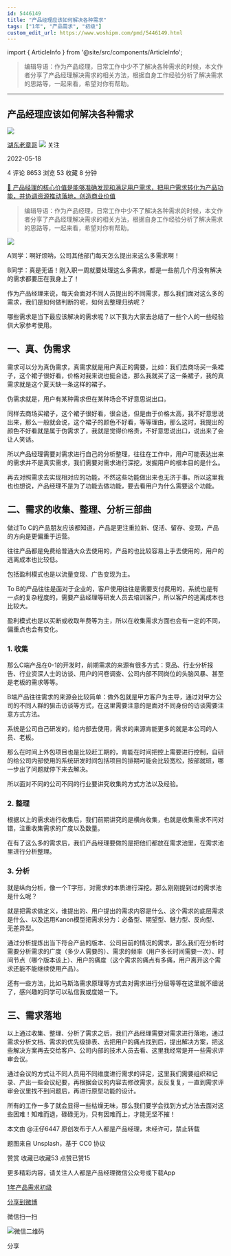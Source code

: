```yaml
---
id: 5446149
title: "产品经理应该如何解决各种需求"
tags: ["1年", "产品需求", "初级"]
custom_edit_url: https://www.woshipm.com/pmd/5446149.html
---
```

import { ArticleInfo } from '@site/src/components/ArticleInfo';

<ArticleInfo
    author="湖东老章哥"
    authorLink="https://www.woshipm.com/u/1410796"
    published="2022-05-18"
    views={8653}
    comments={4}
    collects={53}
/>

> 编辑导语：作为产品经理，日常工作中少不了解决各种需求的时候，本文作者分享了产品经理解决需求的相关方法，根据自身工作经验分析了解决需求的思路等，一起来看，希望对你有帮助。

---

## 产品经理应该如何解决各种需求

[![](https://image.woshipm.com/wp-files/2022/05/kf1dQOLA9HwghEjCpGKy.jpg!/both/72x72)](https://www.woshipm.com/u/1410796)

[湖东老章哥](https://www.woshipm.com/u/1410796) ![](https://static.woshipm.com/tag/1101_1@2x.png) 关注

2022-05-18

4 评论 8653 浏览 53 收藏 8 分钟

[🔗 产品经理的核心价值是能够准确发现和满足用户需求，把用户需求转化为产品功能，并协调资源推动落地，创造商业价值](https://ke.qidianla.com/courses/90pm)

> 编辑导语：作为产品经理，日常工作中少不了解决各种需求的时候，本文作者分享了产品经理解决需求的相关方法，根据自身工作经验分析了解决需求的思路等，一起来看，希望对你有帮助。

![](https://image.woshipm.com/wp-files/2022/05/E5R7Kfvjx1yLz7fHFR5b.jpg)

A同学：啊好烦呐，公司其他部门每天怎么提出来这么多需求啊！

B同学：真是无语！刚入职一周就要处理这么多需求，都是一些前几个月没有解决的需求都要压在我身上了！

作为产品经理来说，每天会面对不同人员提出的不同需求，那么我们面对这么多的需求，我们是如何做判断的呢，如何去整理归纳呢？

哪些需求是当下最应该解决的需求呢？以下我为大家去总结了一些个人的一些经验供大家参考使用。

## 一、真、伪需求

需求可以分为真伪需求，真需求就是用户真正的需要，比如：我们去商场买一条裙子，这个裙子很好看，价格对我来说也挺合适，那么我就买了这一条裙子，我的真需求就是这个夏天缺一条这样的裙子。

伪需求就是，用户有某种需求但在某种场合不好意思说出口。

同样去商场买裙子，这个裙子很好看，很合适，但是由于价格太高，我不好意思说出来，那么一般就会说，这个裙子的颜色不好看，等等理由，那么这时，我提出的颜色不好看就是属于伪需求了，我就是觉得价格贵，不好意思说出口，说出来了会让人笑话。

所以产品经理需要对需求进行自己的分析整理，往往在工作中，用户可能表达出来的需求并不是真实需求，我们需要对需求进行深挖，发掘用户的根本目的是什么。

再去对照需求去实现相对应的功能，不然这些功能做出来也无济于事。所以这里我也也想说，产品经理不是为了功能去做功能，要去看用户为什么需要这个功能。

## 二、需求的收集、整理、分析三部曲

做过To C的产品朋友应该都知道，产品是更注重拉新、促活、留存、变现，产品的方向是更偏重于运营。

往往产品都是免费给普通大众去使用的，产品的也比较容易上手去使用的，用户的逃离成本也比较低。

包括盈利模式也是以流量变现、广告变现为主。

To B的产品往往是面对于企业的，客户使用往往是需要支付费用的，系统也是有一点的复杂程度的，需要产品经理等研发人员去培训客户，所以客户的逃离成本也比较大。

盈利模式也是以买断或收取年费等为主，所以在收集需求方面也会有一定的不同，偏重点也会有变化。

### 1\. 收集

那么C端产品在0-1的开发时，前期需求的来源有很多方式：竞品、行业分析报告、行业资深人士的访谈、用户的问卷调查、公司内部不同岗位的头脑风暴、甚至是老板的需求等等。

B端产品往往需求的来源会比较简单：做外包就是甲方客户为主导，通过对甲方公司的不同人群的狙击访谈等方式，在这里需要注意的是面对不同身份的访谈需要注意方式方法。

系统是公司自己研发的，给内部去使用，需求的来源肯能更多的就是本公司的人员、老板。

那么在时间上外包项目也是比较赶工期的，肯能在时间把控上需要进行控制，自研的给公司内部使用的系统研发时间包括项目的排期可能会比较宽松，按部就班，哪一步出了问题就停下来去解决。

所以面对不同的公司不同的行业要讲究收集的方式方法以及经验。

### 2\. 整理

根据以上的需求进行收集后，我们前期讲究的是横向收集，也就是收集需求不问对错，注重收集需求的广度以及数量。

在有了这么多的需求后，我们产品经理要做的是把他们都放在需求池里，在需求池里进行分析整理。

### 3\. 分析

就是纵向分析，像一个T字形，对需求的本质进行深挖。那么刚刚提到过的需求池是什么呢？

就是把需求做定义，谁提出的、用户提出的需求内容是什么、这个需求的底层需求是什么、以及运用Kanon模型把需求分为：必备型、期望型、魅力型、反向型、无差异型。

通过分析提炼出当下符合产品的版本、公司目前的情况的需求，那么我们在分析时需要分析需求的广度（多少人需要的）、需求的频率（用户多长时间需要一次）、时间节点（哪个版本该上）、用户的痛度（这个需求的痛点有多痛，用户离开这个需求还能不能继续使用产品）。

还有一些方法，比如马斯洛需求原理等方式去对需求进行分层等等在这里就不细说了，感兴趣的同学可以私信我或度娘一下。

## 三、需求落地

以上通过收集、整理、分析了需求之后，我们产品经理需要对需求进行落地，通过需求分析文档、需求的优先级排表、去把用户的痛点找到后，提出解决方案，把这些解决方案再去交给客户、公司内部的技术人员去看、这里我经常是开一些需求评审会议。

通过会议的方式让不同人员用不同维度进行需求的评定，这里我们需要组织和记录、产出一些会议纪要，再根据会议的内容去修改需求，反反复复，一直到需求评审会议里找不到问题后，再进行原型功能的设计。

所有的工作一多了就会显得一些枯燥无味，那么我们要学会找到方式方法去面对这些困难！知难而退，碌碌无为，只有因难而上，才能无坚不摧！

本文由 @汪仔6447 原创发布于人人都是产品经理，未经许可，禁止转载

题图来自 Unsplash，基于 CC0 协议

赞赏 收藏已收藏53 点赞已赞15

更多精彩内容，请关注人人都是产品经理微信公众号或下载App

[1年](https://www.woshipm.com/tag/1%e5%b9%b4)[产品需求](https://www.woshipm.com/tag/%e4%ba%a7%e5%93%81%e9%9c%80%e6%b1%82)[初级](https://www.woshipm.com/tag/%e5%88%9d%e7%ba%a7)

[分享到微博](https://service.weibo.com/share/share.php?appkey=2775287854&title=产品经理应该如何解决各种需求&url=https://www.woshipm.com/pmd/5446149.html&pic=https://image.woshipm.com/wp-files/2022/05/E5R7Kfvjx1yLz7fHFR5b.jpg)

微信扫一扫

![微信二维码](https://api.pwmqr.com/qrcode/create/?url=https://www.woshipm.com/pmd/5446149.html)

分享
